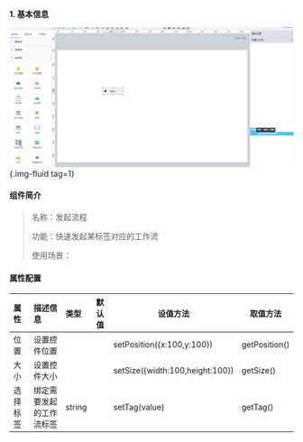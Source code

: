 **1\. 基本信息**

![发起流程](../../assets/img/flowBtn.png "发起流程"){.img-fluid tag=1}

#### **组件简介**

> 名称：发起流程
>
> 功能：快速发起某标签对应的工作流
>
> 使用场景：

#### **属性配置**

| 属性    | 描述信息         | 类型   | 默认值 | 设值方法                   | 取值方法   |
| :------ | :--------------- | :----- | ------ | -------------------------- | ---------- |
位置|设置控件位置|||setPosition({x:100,y:100})|getPosition()
大小|设置控件大小|||setSize({width:100,height:100})|getSize()
| 选择标签    | 绑定需要发起的工作流标签       | string |        | setTag(value)|getTag()
